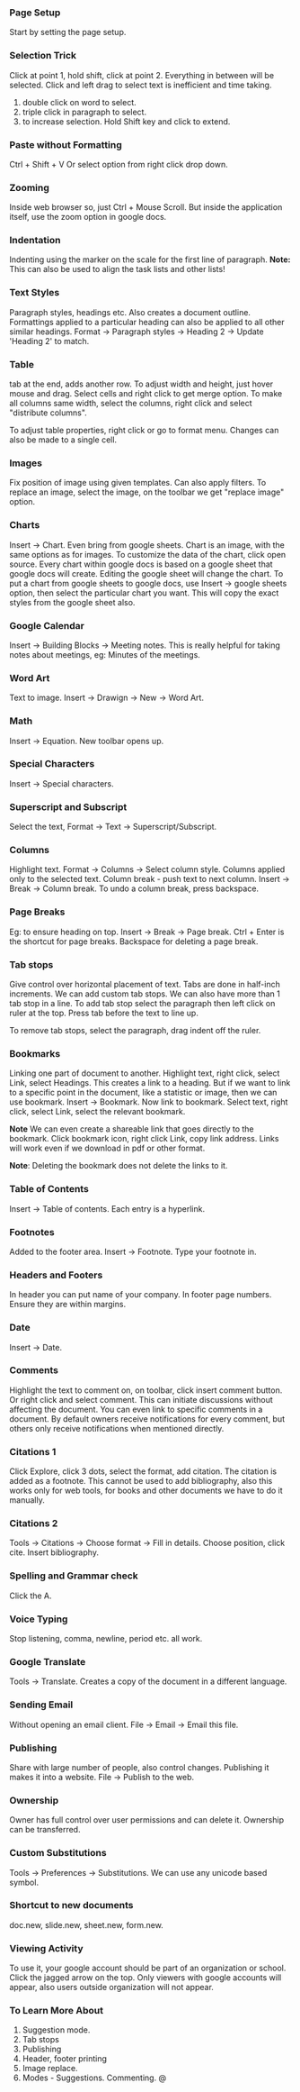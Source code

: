 ### Page Setup
Start by setting the page setup.

### Selection Trick
Click at point 1, hold shift, click at point 2. Everything in between will be selected.
Click and left drag to select text is inefficient and time taking.
1. double click on word to select.
1. triple click in paragraph to select.
1. to increase selection. Hold Shift key and click to extend.

### Paste without Formatting
Ctrl + Shift + V Or select option from right click drop down.

### Zooming
Inside web browser so, just Ctrl + Mouse Scroll. But inside the application itself, use the zoom option in google docs.

### Indentation
Indenting using the marker on the scale for the first line of paragraph.
**Note:** This can also be used to align the task lists and other lists!

### Text Styles
Paragraph styles, headings etc. Also creates a document outline. Formattings applied to a particular heading can also be applied to all other similar headings. Format -> Paragraph styles -> Heading 2 -> Update 'Heading 2' to match.

### Table
tab at the end, adds another row. To adjust width and height, just hover mouse and drag. Select cells and right click to get merge option. To make all columns same width, select the columns, right click and select "distribute columns".

To adjust table properties, right click or go to format menu. Changes can also be made to a single cell.

### Images
Fix position of image using given templates. Can also apply filters. To replace an image, select the image, on the toolbar we get "replace image" option.

### Charts
Insert -> Chart. Even bring from google sheets. Chart is an image, with the same options as for images. To customize the data of the chart, click open source. Every chart within google docs is based on a google sheet that google docs will create. Editing the google sheet will change the chart. To put a chart from google sheets to google docs, use Insert -> google sheets option, then select the particular chart you want. This will copy the exact styles from the google sheet also.

### Google Calendar
Insert -> Building Blocks -> Meeting notes. This is really helpful for taking notes about meetings, eg: Minutes of the meetings.

### Word Art
Text to image. Insert -> Drawign -> New -> Word Art.

### Math
Insert -> Equation. New toolbar opens up.

### Special Characters
Insert -> Special characters.

### Superscript and Subscript
Select the text, Format -> Text -> Superscript/Subscript.

### Columns
Highlight text. Format -> Columns -> Select column style. Columns applied only to the selected text. Column break - push text to next column. Insert -> Break -> Column break. To undo a column break, press backspace.

### Page Breaks
Eg: to ensure heading on top. Insert -> Break -> Page break. Ctrl + Enter is the shortcut for page breaks. Backspace for deleting a page break.

### Tab stops
Give control over horizontal placement of text. Tabs are done in half-inch increments. We can add custom tab stops. We can also have more than 1 tab stop in a line. To add tab stop select the paragraph then left click on ruler at the top. Press tab before the text to line up.

To remove tab stops, select the paragraph, drag indent off the ruler.

### Bookmarks
Linking one part of document to another. Highlight text, right click, select Link, select Headings. This creates a link to a heading. But if we want to link to a specific point in the document, like a statistic or image, then we can use bookmark. Insert -> Bookmark. Now link to bookmark. Select text, right click, select Link, select the relevant bookmark.

**Note** We can even create a shareable link that goes directly to the bookmark. Click bookmark icon, right click Link, copy link address. Links will work even if we download in pdf or other format.

**Note**: Deleting the bookmark does not delete the links to it.

### Table of Contents
Insert -> Table of contents. Each entry is a hyperlink.

### Footnotes
Added to the footer area. Insert -> Footnote. Type your footnote in.

### Headers and Footers
In header you can put name of your company. In footer page numbers. Ensure they are within margins.

### Date
Insert -> Date.

### Comments
Highlight the text to comment on, on toolbar, click insert comment button. Or right click and select comment. This can initiate discussions without affecting the document. You can even link to specific comments in a document. By default owners receive notifications for every comment, but others only receive notifications when mentioned directly.

### Citations 1
Click Explore, click 3 dots, select the format, add citation. The citation is added as a footnote. This cannot be used to add bibliography, also this works only for web tools, for books and other documents we have to do it manually.

### Citations 2
Tools -> Citations -> Choose format -> Fill in details. Choose position, click cite. Insert bibliography.

### Spelling and Grammar check
Click the A.

### Voice Typing
Stop listening, comma, newline, period etc. all work.

### Google Translate
Tools -> Translate. Creates a copy of the document in a different language.

### Sending Email
Without opening an email client. File -> Email -> Email this file.

### Publishing
Share with large number of people, also control changes. Publishing it makes it into a website. File -> Publish to the web.

### Ownership
Owner has full control over user permissions and can delete it. Ownership can be transferred.

### Custom Substitutions
Tools -> Preferences -> Substitutions. We can use any unicode based symbol.

### Shortcut to new documents
doc.new, slide.new, sheet.new, form.new.

### Viewing Activity
To use it, your google account should be part of an organization or school. Click the jagged arrow on the top. Only viewers with google accounts will appear, also users outside organization will not appear.

### To Learn More About

1. Suggestion mode.
1. Tab stops
1. Publishing
1. Header, footer printing
1. Image replace.
1. Modes - Suggestions. Commenting. @